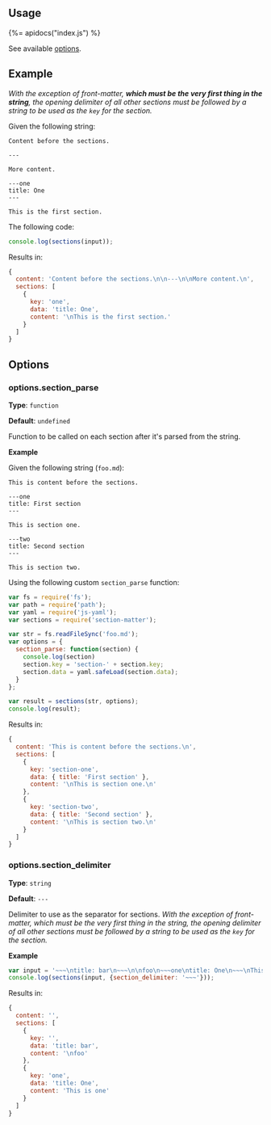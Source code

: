 ## Usage

{%= apidocs("index.js") %}

See available [options](#options).

## Example

_With the exception of front-matter, **which must be the very first thing in the string**, the opening delimiter of all other sections must be followed by a string to be used as the `key` for the section._

Given the following string:

```
Content before the sections.

---

More content.

---one
title: One
---

This is the first section.
```

The following code:

```js
console.log(sections(input));
```

Results in:

```js
{ 
  content: 'Content before the sections.\n\n---\n\nMore content.\n',
  sections: [
    { 
      key: 'one',
      data: 'title: One',
      content: '\nThis is the first section.' 
    } 
  ] 
}
```

## Options

### options.section_parse

**Type**: `function`

**Default**: `undefined`

Function to be called on each section after it's parsed from the string.

**Example**

Given the following string (`foo.md`):

```
This is content before the sections.

---one
title: First section
---

This is section one.

---two
title: Second section
---

This is section two.
```

Using the following custom `section_parse` function:

```js
var fs = require('fs');
var path = require('path');
var yaml = require('js-yaml');
var sections = require('section-matter');

var str = fs.readFileSync('foo.md');
var options = {
  section_parse: function(section) {
    console.log(section)
    section.key = 'section-' + section.key;
    section.data = yaml.safeLoad(section.data);
  }
};

var result = sections(str, options);
console.log(result);
```

Results in:

```js
{
  content: 'This is content before the sections.\n',
  sections: [
    {
      key: 'section-one',
      data: { title: 'First section' },
      content: '\nThis is section one.\n'
    },
    {
      key: 'section-two',
      data: { title: 'Second section' },
      content: '\nThis is section two.\n'
    }
  ]
}
```

### options.section_delimiter

**Type**: `string`

**Default**: `---`

Delimiter to use as the separator for sections. _With the exception of front-matter, which must be the very first thing in the string, the opening delimiter of all other sections must be followed by a string to be used as the `key` for the section._

**Example**

```js
var input = '~~~\ntitle: bar\n~~~\n\nfoo\n~~~one\ntitle: One\n~~~\nThis is one';
console.log(sections(input, {section_delimiter: '~~~'}));
```

Results in:

```js
{
  content: '',
  sections: [
    {
      key: '',
      data: 'title: bar',
      content: '\nfoo'
    },
    {
      key: 'one',
      data: 'title: One',
      content: 'This is one'
    }
  ]
}
```
